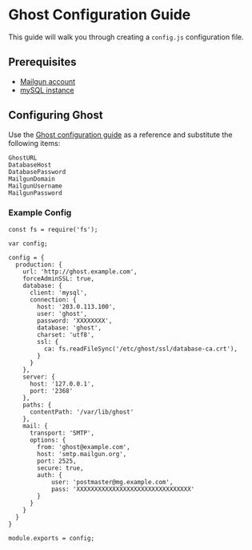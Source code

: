 # Ghost Configuration Guide

This guide will walk you through creating a `config.js`
configuration file.

## Prerequisites

* [Mailgun account](https://www.mailgun.com)
* [mySQL instance]()

## Configuring Ghost

Use the [Ghost configuration guide](http://support.ghost.org/config)
as a reference and substitute the following items:

```
GhostURL
DatabaseHost
DatabasePassword
MailgunDomain
MailgunUsername
MailgunPassword
```

### Example Config

```
const fs = require('fs');

var config;

config = {
  production: {
    url: 'http://ghost.example.com',
    forceAdminSSL: true,
    database: {
      client: 'mysql',
      connection: {
        host: '203.0.113.100',
        user: 'ghost',
        password: 'XXXXXXXX',
        database: 'ghost',
        charset: 'utf8',
        ssl: {
          ca: fs.readFileSync('/etc/ghost/ssl/database-ca.crt'),
        }
      }
    },
    server: {
      host: '127.0.0.1',
      port: '2368'
    },
    paths: {
      contentPath: '/var/lib/ghost'
    },
    mail: {
      transport: 'SMTP',
      options: {
        from: 'ghost@example.com',
        host: 'smtp.mailgun.org',
        port: 2525,
        secure: true,
        auth: {
            user: 'postmaster@mg.example.com',
            pass: 'XXXXXXXXXXXXXXXXXXXXXXXXXXXXXXXX'
        }
      }
    }
  }
}

module.exports = config;
```
